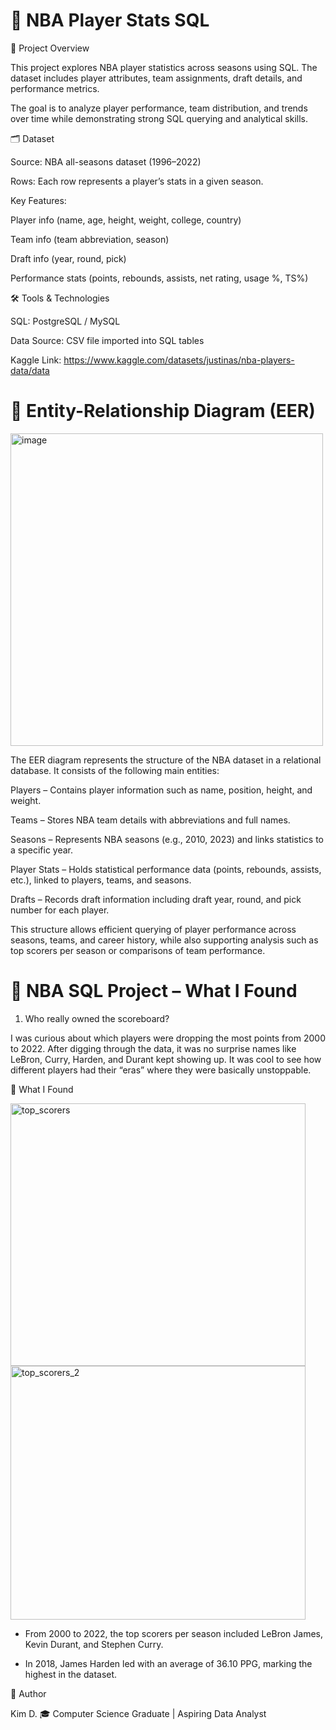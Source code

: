 # 🏀 NBA Player Stats SQL


📌 Project Overview

This project explores NBA player statistics across seasons using SQL. The dataset includes player attributes, team assignments, draft details, and performance metrics.

The goal is to analyze player performance, team distribution, and trends over time while demonstrating strong SQL querying and analytical skills.

🗂️ Dataset

Source: NBA all-seasons dataset (1996–2022)

Rows: Each row represents a player’s stats in a given season.

Key Features:

Player info (name, age, height, weight, college, country)

Team info (team abbreviation, season)

Draft info (year, round, pick)

Performance stats (points, rebounds, assists, net rating, usage %, TS%)

🛠️ Tools & Technologies

SQL: PostgreSQL / MySQL

Data Source: CSV file imported into SQL tables

Kaggle Link: https://www.kaggle.com/datasets/justinas/nba-players-data/data


# 📌 Entity-Relationship Diagram (EER)
<img width="500" height="500" alt="image" src="https://github.com/user-attachments/assets/d4c64245-d0cb-4584-9a71-909ad1b310d9" />

The EER diagram represents the structure of the NBA dataset in a relational database. It consists of the following main entities:

Players – Contains player information such as name, position, height, and weight.

Teams – Stores NBA team details with abbreviations and full names.

Seasons – Represents NBA seasons (e.g., 2010, 2023) and links statistics to a specific year.

Player Stats – Holds statistical performance data (points, rebounds, assists, etc.), linked to players, teams, and seasons.

Drafts – Records draft information including draft year, round, and pick number for each player.

This structure allows efficient querying of player performance across seasons, teams, and career history, while also supporting analysis such as top scorers per season or comparisons of team performance.

# 🏀 NBA SQL Project – What I Found

1. Who really owned the scoreboard?

I was curious about which players were dropping the most points from 2000 to 2022. After digging through the data, it was no surprise names like LeBron, Curry, Harden, and Durant kept showing up. It was cool to see how different players had their “eras” where they were basically unstoppable.

📌 What I Found


<img width="472" height="420" alt="top_scorers" src="https://github.com/user-attachments/assets/9c185098-12ba-4d98-a683-7006d21b3a78" /> <img width="472" height="406" alt="top_scorers_2" src="https://github.com/user-attachments/assets/3dfcd5e6-0420-4891-a071-f814836afea9" />

+ From 2000 to 2022, the top scorers per season included LeBron James, Kevin Durant, and Stephen Curry.

+ In 2018, James Harden led with an average of 36.10 PPG, marking the highest in the dataset.


👤 Author

Kim D.
🎓 Computer Science Graduate | Aspiring Data Analyst
